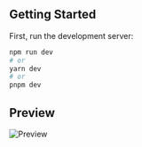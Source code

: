 ## Getting Started

First, run the development server:

```bash
npm run dev
# or
yarn dev
# or
pnpm dev
```

## Preview

![Preview](./Tasty%20Dash%20.png)